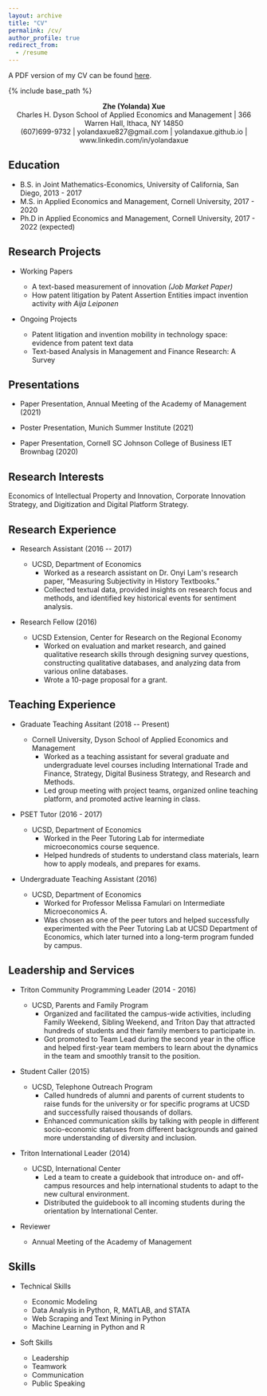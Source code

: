 ```yaml
---
layout: archive
title: "CV"
permalink: /cv/
author_profile: true
redirect_from:
  - /resume
---
```

A PDF version of my CV can be found [here](/files/yolandaxue-cv.pdf). 

{% include base_path %}
<div align="center"> <strong> <font-size = "24pt"> Zhe (Yolanda) Xue </font> </strong> </div>
<div align="center"> Charles H. Dyson School of Applied Economics and Management | 366 Warren Hall, Ithaca, NY 14850 </div>
<div align="center"> (607)699-9732 | yolandaxue827@gmail.com | yolandaxue.github.io | www.linkedin.com/in/yolandaxue </div>

## Education

* B.S. in Joint Mathematics-Economics, University of California, San Diego, 2013 - 2017
* M.S. in Applied Economics and Management, Cornell University, 2017 - 2020
* Ph.D in Applied Economics and Management, Cornell University, 2017 - 2022 (expected)

## Research Projects

* Working Papers
  * A text-based measurement of innovation *(Job Market Paper)*
  * How patent litigation by Patent Assertion Entities impact invention activity *with Aija Leiponen*

* Ongoing Projects
  * Patent litigation and invention mobility in technology space: evidence from patent text data
  * Text-based Analysis in Management and Finance Research: A Survey

## Presentations

* Paper Presentation, Annual Meeting of the Academy of Management (2021)

* Poster Presentation, Munich Summer Institute (2021)

* Paper Presentation, Cornell SC Johnson College of Business IET Brownbag (2020)

## Research Interests

Economics of Intellectual Property and Innovation, Corporate Innovation Strategy, and Digitization and Digital Platform Strategy.

## Research Experience

* Research Assistant (2016 -- 2017)
  * UCSD, Department of Economics
    * Worked as a research assistant on Dr. Onyi Lam's research paper, “Measuring Subjectivity in History Textbooks.”
    * Collected textual data, provided insights on research focus and methods, and identified key historical events for sentiment analysis.

* Research Fellow (2016)
  * UCSD Extension, Center for Research on the Regional Economy
    * Worked on evaluation and market research, and gained qualitative research skills through designing survey questions, constructing qualitative databases, and analyzing data from various online databases.
    * Wrote a 10-page proposal for a grant.

## Teaching Experience

* Graduate Teaching Assitant (2018 -- Present)
  * Cornell University, Dyson School of Applied Economics and Management
    * Worked as a teaching assistant for several graduate and undergraduate level courses including International Trade and Finance, Strategy, Digital Business Strategy, and Research and Methods.
    * Led group meeting with project teams, organized online teaching platform, and promoted active learning in class.

* PSET Tutor (2016 - 2017)
  * UCSD, Department of Economics
    * Worked in the Peer Tutoring Lab for intermediate microeconomics course sequence. 
    * Helped hundreds of students to understand class materials, learn how to apply modeals,  and prepares for exams.

* Undergraduate Teaching Assistant (2016)
  * UCSD, Department of Economics
    * Worked for Professor Melissa Famulari on Intermediate Microeconomics A.
    * Was chosen as one of the peer tutors and helped successfully experimented with the Peer Tutoring Lab at UCSD Department of Economics, which later turned into a long-term program funded by campus.

## Leadership and Services

* Triton Community Programming Leader (2014 - 2016)
  * UCSD, Parents and Family Program
    * Organized and facilitated the campus-wide activities, including Family Weekend, Sibling Weekend, and Triton Day that attracted hundreds of students and their family members to participate in.
    * Got promoted to Team Lead during the second year in the office and helped first-year team members to learn about the dynamics in the team and smoothly transit to the position.

* Student Caller (2015)
  * UCSD, Telephone Outreach Program
    * Called hundreds of alumni and parents of current students to raise funds for the university or for specific programs at UCSD and successfully raised thousands of dollars.
    * Enhanced communication skills by talking with people in different socio-economic statuses from different backgrounds and gained more understanding of diversity and inclusion.

* Triton International Leader (2014)
  * UCSD, International Center
    * Led a team to create a guidebook that introduce on- and off-campus resources and help international students to adapt to the new cultural environment.
    * Distributed the guidebook to all incoming students during the orientation by International Center.

* Reviewer
  * Annual Meeting of the Academy of Management

## Skills

* Technical Skills
  * Economic Modeling
  * Data Analysis in Python, R, MATLAB, and STATA
  * Web Scraping and Text Mining in Python
  * Machine Learning in Python and R

* Soft Skills
  * Leadership
  * Teamwork
  * Communication
  * Public Speaking

